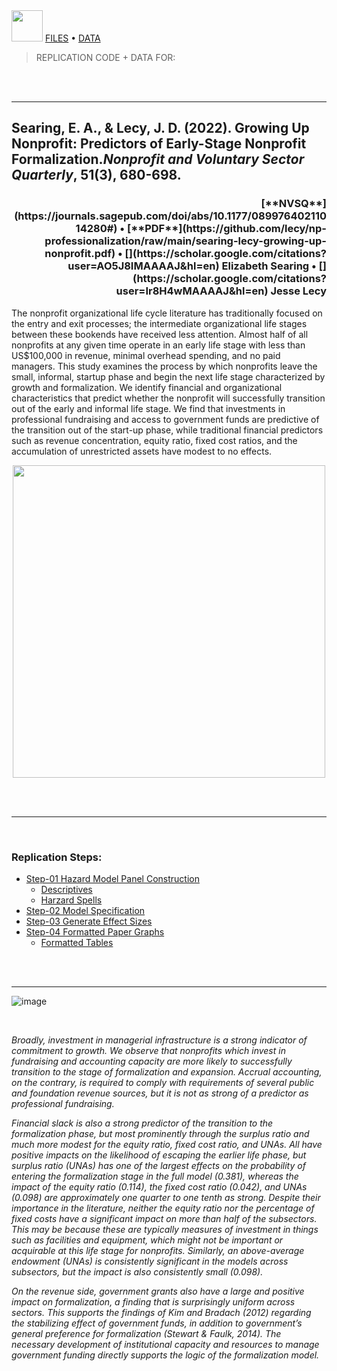 

<br>
<br>


<img height=50 src="https://cdn.jsdelivr.net/gh/devicons/devicon/icons/github/github-original.svg"/> [FILES](https://github.com/lecy/np-professionalization) • [DATA](https://github.com/lecy/np-professionalization/tree/main/Data) 

> REPLICATION CODE + DATA FOR:

<br> 
<br>

-----

## Searing, E. A., & Lecy, J. D. (2022). Growing Up Nonprofit: Predictors of Early-Stage Nonprofit Formalization.*Nonprofit and Voluntary Sector Quarterly*, 51(3), 680-698. 

<div style="text-align: right"> 
<h3> [**NVSQ**](https://journals.sagepub.com/doi/abs/10.1177/08997640211014280#) •  [**PDF**](https://github.com/lecy/np-professionalization/raw/main/searing-lecy-growing-up-nonprofit.pdf) •  [<i class="ai ai-google-scholar-square ai-1x"></i>](https://scholar.google.com/citations?user=AO5J8IMAAAAJ&hl=en) Elizabeth Searing  •   [<i class="ai ai-google-scholar-square ai-1x"></i>](https://scholar.google.com/citations?user=Ir8H4wMAAAAJ&hl=en)   Jesse Lecy  </h3>
</div>


The nonprofit organizational life cycle literature has traditionally focused on the
entry and exit processes; the intermediate organizational life stages between these
bookends have received less attention. Almost half of all nonprofits at any given time
operate in an early life stage with less than US$100,000 in revenue, minimal overhead
spending, and no paid managers. This study examines the process by which nonprofits
leave the small, informal, startup phase and begin the next life stage characterized
by growth and formalization. We identify financial and organizational characteristics
that predict whether the nonprofit will successfully transition out of the early and
informal life stage. We find that investments in professional fundraising and access
to government funds are predictive of the transition out of the start-up phase, while
traditional financial predictors such as revenue concentration, equity ratio, fixed cost
ratios, and the accumulation of unrestricted assets have modest to no effects.

<p align="center">
<img src="https://raw.githubusercontent.com/lecy/np-professionalization/main/Results/effect-sizes.png" width="500" />
</p>

<br>






<br>

-----------

<br>

### Replication Steps:

* [Step-01 Hazard Model Panel Construction](https://lecy.github.io/np-formalization/step-01-create-discrete-hazard-dataset.html)
  - [Descriptives](https://lecy.github.io/np-formalization/step-01.01-descriptive-statistics.html)
  - [Harzard Spells](https://lecy.github.io/np-formalization/step-01.02-spells.html)
* [Step-02 Model Specification](https://lecy.github.io/np-formalization/step-02-specify-models.html)
* [Step-03 Generate Effect Sizes](https://lecy.github.io/np-formalization/step-03-calculate-effects.html)
* [Step-04 Formatted Paper Graphs](https://lecy.github.io/np-formalization/step-04-create-graphs-for-paper.html)
  - [Formatted Tables](https://github.com/lecy/np-professionalization/tree/main/Results)  

<br> 
<br>


------------

![image](https://user-images.githubusercontent.com/1209099/180621196-b118db3f-ba0b-4753-87f1-987d9a13a116.png)

<br> 

*Broadly, investment in managerial infrastructure is a strong indicator of commitment to growth. We observe that nonprofits which invest in fundraising and accounting capacity are more likely to successfully transition to the stage of formalization and expansion. Accrual accounting, on the contrary, is required to comply with requirements of several public and foundation revenue sources, but it is not as strong of a predictor as professional fundraising.*

*Financial slack is also a strong predictor of the transition to the formalization phase, but most prominently through the surplus ratio and much more modest for the equity ratio, fixed cost ratio, and UNAs. All have positive impacts on the likelihood of escaping the earlier life phase, but surplus ratio (UNAs) has one of the largest effects on the probability of entering the formalization stage in the full model (0.381), whereas the impact of the equity ratio (0.114), the fixed cost ratio (0.042), and UNAs (0.098) are approximately one quarter to one tenth as strong. Despite their importance in the literature, neither the equity ratio nor the percentage of fixed costs have a significant impact on more than half of the subsectors. This may be because these are typically measures of investment in things such as facilities and equipment, which might not be important or acquirable at this life stage for nonprofits. Similarly, an above-average endowment (UNAs) is consistently significant in the models across subsectors, but the impact is also consistently small (0.098).*

*On the revenue side, government grants also have a large and positive impact on formalization, a finding that is surprisingly uniform across sectors. This supports the findings of Kim and Bradach (2012) regarding the stabilizing effect of government funds, in addition to government’s general preference for formalization (Stewart & Faulk, 2014). The necessary development of institutional capacity and resources to manage government funding directly supports the logic of the formalization model.* 

<link rel="stylesheet" href="https://cdn.jsdelivr.net/gh/jpswalsh/academicons@1/css/academicons.min.css">

